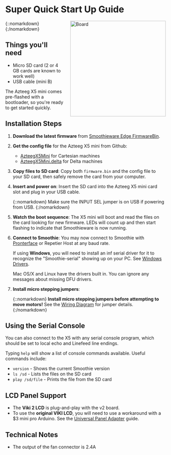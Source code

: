# Super Quick Start Up Guide

{::nomarkdown}
<a href="/images/board.png">
  <img src="/images/board.png" alt="Board" width="300" height="300" style="float: right; margin-left: 1rem;"/>
</a>
{:/nomarkdown}

## Things you'll need

- Micro SD card (2 or 4 GB cards are known to work well)
- USB cable (mini B)

The Azteeg X5 mini comes pre-flashed with a bootloader, so you're ready to get started quickly.

## Installation Steps

1. **Download the latest firmware** from [Smoothieware Edge FirmwareBin](https://github.com/Smoothieware/Smoothieware/tree/edge/FirmwareBin).

2. **Get the config file** for the Azteeg X5 mini from Github:
   - [AzteegX5Mini](https://github.com/Smoothieware/Smoothieware/tree/edge/ConfigSamples/AzteegX5Mini) for Cartesian machines
   - [AzteegX5Mini.delta](https://github.com/Smoothieware/Smoothieware/tree/edge/ConfigSamples/AzteegX5Mini.delta) for Delta machines

3. **Copy files to SD card**: Copy both `firmware.bin` and the config file to your SD card, then safely remove the card from your computer.

4. **Insert and power on**: Insert the SD card into the Azteeg X5 mini card slot and plug in your USB cable.

   {::nomarkdown}
   <sl-alert variant="warning" open>
     <sl-icon slot="icon" name="exclamation-triangle"></sl-icon>
     Make sure the INPUT SEL jumper is on USB if powering from USB.
   </sl-alert>
   {:/nomarkdown}

5. **Watch the boot sequence**: The X5 mini will boot and read the files on the card looking for new firmware. LEDs will count up and then start flashing to indicate that Smoothieware is now running.

6. **Connect to Smoothie**: You may now connect to Smoothie with [Pronterface](pronterface) or Repetier Host at any baud rate.

   If using **Windows**, you will need to install an inf serial driver for it to recognize the "Smoothie-serial" showing up on your PC. See [Windows Drivers](http://smoothieware.org/windows-drivers).

   Mac OS/X and Linux have the drivers built in. You can ignore any messages about missing DFU drivers.

7. **Install micro stepping jumpers**:

   {::nomarkdown}
   <sl-alert variant="danger" open>
     <sl-icon slot="icon" name="exclamation-octagon"></sl-icon>
     <strong>Install micro stepping jumpers before attempting to move motors!</strong> See the <a href="http://files.panucatt.com/datasheets/x5mini_wiring.pdf">Wiring Diagram</a> for jumper details.
   </sl-alert>
   {:/nomarkdown}

## Using the Serial Console

You can also connect to the X5 with any serial console program, which should be set to local echo and Linefeed line endings.

Typing `help` will show a list of console commands available. Useful commands include:

- `version` - Shows the current Smoothie version
- `ls /sd` - Lists the files on the SD card
- `play /sd/file` - Prints the file from the SD card

## LCD Panel Support

- The **Viki 2 LCD** is plug-and-play with the v2 board.
- To use the **original VIKI LCD**, you will need to use a workaround with a $3 mini pro Arduino. See the [Universal Panel Adapter](https://github.com/wolfmanjm/universal-panel-adapter) guide.

## Technical Notes

- The output of the fan connector is 2.4A
